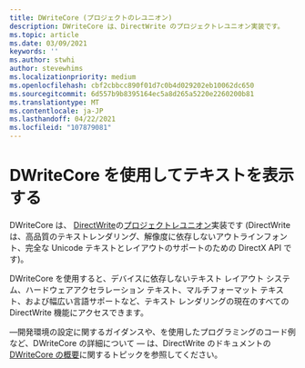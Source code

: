 ```yaml
---
title: DWriteCore (プロジェクトのレユニオン)
description: DWriteCore は、DirectWrite のプロジェクトレユニオン実装です。
ms.topic: article
ms.date: 03/09/2021
keywords: ''
ms.author: stwhi
author: stevewhims
ms.localizationpriority: medium
ms.openlocfilehash: cbf2cbbcc890f01d7c0b4d029202eb10062dc650
ms.sourcegitcommit: 6d557b9b8395164ec5a8d265a5220e2260200b81
ms.translationtype: MT
ms.contentlocale: ja-JP
ms.lasthandoff: 04/22/2021
ms.locfileid: "107879081"
---
```

# <a name="render-text-with-dwritecore"></a>DWriteCore を使用してテキストを表示する 

DWriteCore は、 [DirectWrite](/windows/win32/directwrite/direct-write-portal)の[プロジェクトレユニオン](index.md)実装です (DirectWrite は、高品質のテキストレンダリング、解像度に依存しないアウトラインフォント、完全な Unicode テキストとレイアウトのサポートのための DirectX API です)。

DWriteCore を使用すると、デバイスに依存しないテキスト レイアウト システム、ハードウェアアクセラレーション テキスト、マルチフォーマット テキスト、および幅広い言語サポートなど、テキスト レンダリングの現在のすべての DirectWrite 機能にアクセスできます。

&mdash;開発環境の設定に関するガイダンスや、を使用したプログラミングのコード例など、DWriteCore の詳細について &mdash; は、DirectWrite のドキュメントの[DWriteCore の概要](/windows/win32/directwrite/dwritecore-overview)に関するトピックを参照してください。
